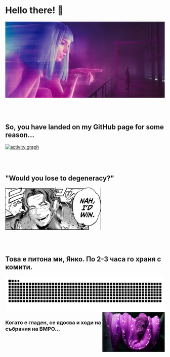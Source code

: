 # Hello there! 👋 <br>
<a href="https://www.youtube.com/watch?v=k-3Cppde1pU">
  <img src="./img/hello.jpg" alt="blade runner lego">
</a>

<br> <br>
## So, you have landed on my GitHub page for some reason...
[![activity graph](https://github-readme-activity-graph.vercel.app/graph?username=moussaka-crypto&theme=redical&custom_title=STAY%20HARD%21)](https://www.youtube.com/watch?v=OKN8dFO_ZLA)

<br> <br>
## "Would you lose to degeneracy?"
<a href="https://youtu.be/XBqphGvMfbw"> 
  <img src = "./img/nahidwin.png" style = "width: 60%">
</a>

<br> <br>
## Това е питона ми, Янко. По 2-3 часа го храня с комити.
<picture>
  <source
    media="(prefers-color-scheme: dark)"
    srcset="https://raw.githubusercontent.com/moussaka-crypto/moussaka-crypto/snek/github-contribution-grid-snake-dark.svg"
  />
  <source
    media="(prefers-color-scheme: light)"
    srcset="https://raw.githubusercontent.com/moussaka-crypto/moussaka-crypto/snek/github-contribution-grid-snake.svg"
  />
  <img
    alt="github contribution grid snake animation"
    src="https://raw.githubusercontent.com/moussaka-crypto/moussaka-crypto/snek/github-contribution-grid-snake.svg"
  />
</picture>
<br>
<img src="./img/qnko.jpg" alt="qnko" width="39%" align="right">

### Когато е гладен, се ядосва и ходи на събрания на ВМРО...
